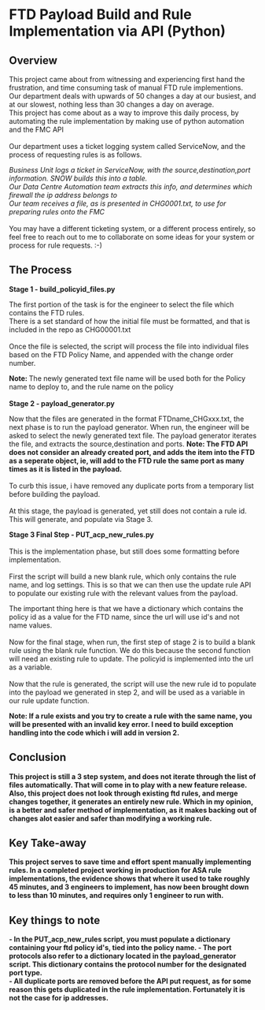 <h1> FTD Payload Build and Rule Implementation via API (Python) </h1>
<h2> Overview </h2>
This project came about from witnessing and experiencing first hand the frustration, and time consuming task of manual FTD rule implementions.
<br>Our department deals with upwards of 50 changes a day at our busiest, and at our slowest, nothing less than 30 changes a day on average.
<br>
This project has come about as a way to improve this daily process, by automating the rule implementation by making use of python automation and the FMC API<br>
<br>Our department uses a ticket logging system called ServiceNow, and the process of requesting rules is as follows.<br>

_Business Unit logs a ticket in ServiceNow, with the source,destination,port information. SNOW builds this into a table._<br>
_Our Data Centre Automation team extracts this info, and determines which firewall the ip address belongs to_<br>
_Our team receives a file, as is presented in CHG0001.txt, to use for preparing rules onto the FMC_<br><br>
You may have a different ticketing system, or a different process entirely, so feel free to reach out to me to collaborate on some ideas for your system or process for rule requests. :-)
<h2> The Process </h2>
<p><b>Stage 1 - build_policyid_files.py</b>
<p>The first portion of the task is for the engineer to select the file which contains the FTD rules.<br>
There is a set standard of how the initial file must be formatted, and that is included in the repo as CHG00001.txt<br>
<br>Once the file is selected, the script will process the file into individual files based on the FTD Policy Name, and appended
with the change order number.
<p><b>Note: </b>The newly generated text file name will be used both for the Policy name to deploy to, and the rule name on the policy<br>
<br><b>Stage 2 - payload_generator.py</b>
<p>Now that the files are generated in the format FTDname_CHGxxx.txt, the next phase
is to run the payload generator. When run, the engineer will be asked to select the newly generated text file.
The payload generator iterates the file, and extracts the source,destination and ports.
<b>Note: The FTD API does not consider an already created port, and adds the item into the FTD
as a seperate object, ie, will add to the FTD rule the same port as many times as it is listed in the payload.</b>
<br><br>To curb this issue, i have removed any duplicate ports from a temporary list before building the payload.
<br><br>At this stage, the payload is generated, yet still does not contain a rule id. This will generate, and populate via Stage 3.
<p><b>Stage 3 Final Step - PUT_acp_new_rules.py</b><br>
<br>This is the implementation phase, but still does some formatting before implementation.<br>
<br>First the script will build a new blank rule, which only contains the rule name, and log settings.
This is so that we can then use the update rule API to populate our existing rule with the relevant values from the payload.
<p>
The important thing here is that we have a dictionary which contains the policy id as a value for the FTD name, since the url will use id's and not name values.<br>
<br>
Now for the final stage, when run, the first step of stage 2 is to build a blank rule using the blank rule function. We do this because the second function will need an existing rule to update.
The policyid is implemented into the url as a variable.<br>
<br>Now that the rule is generated, the script will use the new rule id to populate into the payload
we generated in step 2, and will be used as a variable in our rule update function.
<p><b>Note: If a rule exists and you try to create a rule with the same name, you will be presented with an invalid key error. I need to build exception handling into the code which i will add in version 2.</p>
<h2>Conclusion</h2>
This project is still a 3 step system, and does not iterate through the list of files automatically. That will come in to play with a new feature release.
<br>Also, this project does not look through existing ftd rules, and merge changes together, it generates an entirely new rule.
Which in my opinion, is a better and safer method of implementation, as it makes backing out of changes alot easier and safer than modifying a working rule.
<h2>Key Take-away</h2>
This project serves to save time and effort spent manually implementing rules.
In a completed project working in production for ASA rule implementations, the evidence shows that where it used to take roughly 45 minutes, and 3 engineers to implement, has now been brought down to less than 10 minutes, and requires only 1 engineer to run with.
<h2>Key things to note</h2>
- In the PUT_acp_new_rules script, you must populate a dictionary containing your ftd policy id's, tied into the policy name.
- The port protocols also refer to a dictionary located in the payload_generator script. This dictionary contains the protocol number for the designated port type.<br>
- All duplicate ports are removed before the API put request, as for some reason this gets duplicated in the rule implementation. Fortunately it is not the case for ip addresses.



